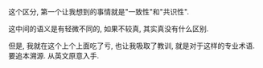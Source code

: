 这个区分, 第一个让我想到的事情就是"一致性"和"共识性".

这中间的语义是有轻微不同的, 如果不较真, 其实真没有什么区别.

但是, 我就在这个上个上面吃了亏, 也让我吸取了教训, 就是对于这样的专业术语. 要追本溯源. 从英文原意入手.
